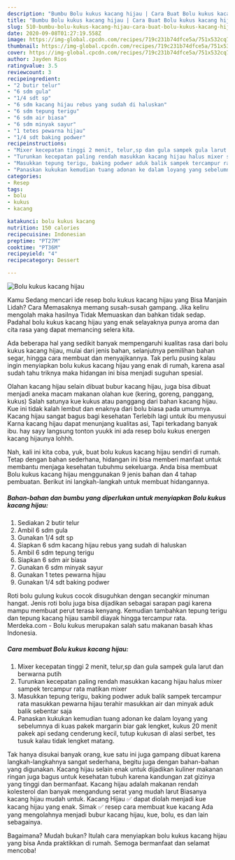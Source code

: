 ```yaml
---
description: "Bumbu Bolu kukus kacang hijau | Cara Buat Bolu kukus kacang hijau Yang Bisa Manjain Lidah"
title: "Bumbu Bolu kukus kacang hijau | Cara Buat Bolu kukus kacang hijau Yang Bisa Manjain Lidah"
slug: 510-bumbu-bolu-kukus-kacang-hijau-cara-buat-bolu-kukus-kacang-hijau-yang-bisa-manjain-lidah
date: 2020-09-08T01:27:19.558Z
image: https://img-global.cpcdn.com/recipes/719c231b74dfce5a/751x532cq70/bolu-kukus-kacang-hijau-foto-resep-utama.jpg
thumbnail: https://img-global.cpcdn.com/recipes/719c231b74dfce5a/751x532cq70/bolu-kukus-kacang-hijau-foto-resep-utama.jpg
cover: https://img-global.cpcdn.com/recipes/719c231b74dfce5a/751x532cq70/bolu-kukus-kacang-hijau-foto-resep-utama.jpg
author: Jayden Rios
ratingvalue: 3.5
reviewcount: 3
recipeingredient:
- "2 butir telur"
- "6 sdm gula"
- "1/4 sdt sp"
- "6 sdm kacang hijau rebus yang sudah di haluskan"
- "6 sdm tepung terigu"
- "6 sdm air biasa"
- "6 sdm minyak sayur"
- "1 tetes pewarna hijau"
- "1/4 sdt baking podwer"
recipeinstructions:
- "Mixer kecepatan tinggi 2 menit, telur,sp dan gula sampek gula larut dan berwarna putih"
- "Turunkan kecepatan paling rendah masukkan kacang hijau halus mixer sampek tercampur rata matikan mixer"
- "Masukkan tepung terigu, baking podwer aduk balik sampek tercampur rata masukkan pewarna hijau terahir masukkan air dan minyak aduk balik sebentar saja"
- "Panaskan kukukan kemudian tuang adonan ke dalam loyang yang sebelumnya di kuas pakek margarin biar gak lengket, kukus 20 menit pakek api sedang cenderung kecil, tutup kukusan di alasi serbet, tes tusuk kalau tidak lengket matang."
categories:
- Resep
tags:
- bolu
- kukus
- kacang

katakunci: bolu kukus kacang 
nutrition: 150 calories
recipecuisine: Indonesian
preptime: "PT27M"
cooktime: "PT36M"
recipeyield: "4"
recipecategory: Dessert

---
```



![Bolu kukus kacang hijau](https://img-global.cpcdn.com/recipes/719c231b74dfce5a/751x532cq70/bolu-kukus-kacang-hijau-foto-resep-utama.jpg)

Kamu Sedang mencari ide resep bolu kukus kacang hijau yang Bisa Manjain Lidah? Cara Memasaknya memang susah-susah gampang. Jika keliru mengolah maka hasilnya Tidak Memuaskan dan bahkan tidak sedap. Padahal bolu kukus kacang hijau yang enak selayaknya punya aroma dan cita rasa yang dapat memancing selera kita.

Ada beberapa hal yang sedikit banyak mempengaruhi kualitas rasa dari bolu kukus kacang hijau, mulai dari jenis bahan, selanjutnya pemilihan bahan segar, hingga cara membuat dan menyajikannya. Tak perlu pusing kalau ingin menyiapkan bolu kukus kacang hijau yang enak di rumah, karena asal sudah tahu triknya maka hidangan ini bisa menjadi suguhan spesial.

Olahan kacang hijau selain dibuat bubur kacang hijau, juga bisa dibuat menjadi aneka macam makanan olahan kue (kering, goreng, panggang, kukus) Salah satunya kue kukus atau panggang dari bahan kacang hijau. Kue ini tidak kalah lembut dan enaknya dari bolu biasa pada umumnya. Kacang hijau sangat bagus bagi kesehatan Terlebih lagi untuk ibu menyusui Karna kacang hijau dapat menunjang kualitas asi, Tapi terkadang banyak ibu. hay sayy langsung tonton yuukk ini ada resep bolu kukus energen kacang hijaunya lohhh.


Nah, kali ini kita coba, yuk, buat bolu kukus kacang hijau sendiri di rumah. Tetap dengan bahan sederhana, hidangan ini bisa memberi manfaat untuk membantu menjaga kesehatan tubuhmu sekeluarga. Anda bisa membuat Bolu kukus kacang hijau menggunakan 9 jenis bahan dan 4 tahap pembuatan. Berikut ini langkah-langkah untuk membuat hidangannya.

<!--inarticleads1-->

##### Bahan-bahan dan bumbu yang diperlukan untuk menyiapkan Bolu kukus kacang hijau:

1. Sediakan 2 butir telur
1. Ambil 6 sdm gula
1. Gunakan 1/4 sdt sp
1. Siapkan 6 sdm kacang hijau rebus yang sudah di haluskan
1. Ambil 6 sdm tepung terigu
1. Siapkan 6 sdm air biasa
1. Gunakan 6 sdm minyak sayur
1. Gunakan 1 tetes pewarna hijau
1. Gunakan 1/4 sdt baking podwer


Roti bolu gulung kukus cocok disuguhkan dengan secangkir minuman hangat. Jenis roti bolu juga bisa dijadikan sebagai sarapan pagi karena mampu membuat perut terasa kenyang. Kemudian tambahkan tepung terigu dan tepung kacang hijau sambil diayak hingga tercampur rata. Merdeka.com - Bolu kukus merupakan salah satu makanan basah khas Indonesia. 

<!--inarticleads2-->

##### Cara membuat Bolu kukus kacang hijau:

1. Mixer kecepatan tinggi 2 menit, telur,sp dan gula sampek gula larut dan berwarna putih
1. Turunkan kecepatan paling rendah masukkan kacang hijau halus mixer sampek tercampur rata matikan mixer
1. Masukkan tepung terigu, baking podwer aduk balik sampek tercampur rata masukkan pewarna hijau terahir masukkan air dan minyak aduk balik sebentar saja
1. Panaskan kukukan kemudian tuang adonan ke dalam loyang yang sebelumnya di kuas pakek margarin biar gak lengket, kukus 20 menit pakek api sedang cenderung kecil, tutup kukusan di alasi serbet, tes tusuk kalau tidak lengket matang.


Tak hanya disukai banyak orang, kue satu ini juga gampang dibuat karena langkah-langkahnya sangat sederhana, begitu juga dengan bahan-bahan yang digunakan. Kacang hijau selain enak untuk dijadikan kuliner makanan ringan juga bagus untuk kesehatan tubuh karena kandungan zat gizinya yang tinggi dan bermanfaat. Kacang hijau adalah makanan rendah kolesterol dan banyak mengandung serat yang mudah larut Biasanya kacang hijau mudah untuk. Kacang Hijau ✅ dapat diolah menjadi kue kacang hijau yang enak. Simak ✅ resep cara membuat kue kacang Ada yang mengolahnya menjadi bubur kacang hijau, kue, bolu, es dan lain sebagainya. 

Bagaimana? Mudah bukan? Itulah cara menyiapkan bolu kukus kacang hijau yang bisa Anda praktikkan di rumah. Semoga bermanfaat dan selamat mencoba!
